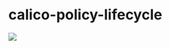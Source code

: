 # calico-policy-lifecycle

![](https://github.com/bikram20/calico-policy-lifecycle/workflows/Validate/badge.svg?branch=team-1)
